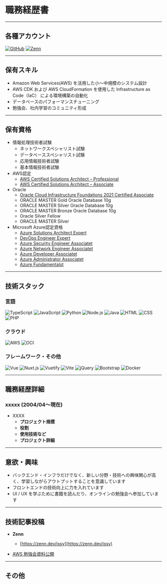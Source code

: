 # 職務経歴書

---

## 各種アカウント

<p>
  <a href="https://github.com/ishiharatma"><img alt="GitHub" src="https://img.shields.io/badge/-GitHub|%20ishiharatma-181717?logo=github&style=flat&logoColor=white"></a>
  <a href="https://zenn.dev/issy"><img alt="Zenn" src="https://img.shields.io/badge/-Zenn|%20issy-3EA8FF?logo=Zenn&style=flat&logoColor=white"></a>
  <!--<img alt="Twitter" src="https://img.shields.io/badge/-Twitter-1DA1F2?logo=Twitter&style=flat&logoColor=white">
  <img alt="LinkedIn" src="https://img.shields.io/badge/-LinkedIn-0A66C2?logo=LinkedIn&style=flat&logoColor=white">-->
</p>

---

## 保有スキル

- Amazon Web Services(AWS) を活用した小～中規模のシステム設計
- AWS CDK および AWS CloudFormation を使用した Infrastructure as Code（IaC） による環境構築の自動化
- データベースのパフォーマンスチューニング
- 勉強会、社内学習のコミュニティ形成

---

## 保有資格

- 情報処理技術者試験
  - ネットワークスペシャリスト試験
  - データベーススペシャリスト試験
  - 応用情報技術者試験
  - 基本情報技術者試験
- AWS認定
  - [AWS Certified Solutions Architect – Professional](https://www.credly.com/badges/bad38ea2-4970-4cc6-ad8d-ff396d703c1e/public_url)
  - [AWS Certified Solutions Architect – Associate](https://www.credly.com/badges/9a95c5e3-5586-41f3-a310-dc56a8d464a9/public_url)
- Oracle
  - [Oracle Cloud Infrastructure Foundations 2021 Certified Associate](https://catalog-education.oracle.com/pls/certview/sharebadge?id=6A64358C41C39B4C58D7E1DABEBE8D4C37E2D5FD3EE83D03E952D0A9301657B1)
  - ORACLE MASTER Gold Oracle Database 10g
  - ORACLE MASTER Silver Oracle Database 10g
  - ORACLE MASTER Bronze Oracle Database 10g
  - Oracle Silver Fellow
  - ORACLE MASTER Silver
- Microsoft Azure認定資格
  - [Azure Solutions Architect Expert](https://www.credly.com/badges89b4f6ff-f697-4ce8-98c6-355c99cc120c/public_url)
  - [DevOps Engineer Expert](https://www.credly.com/badges/25f5c3cb-8437-4083-88c0-866857ab161apublic_url)
  - [Azure Security Engineer Associatet](https://www.credly.com/badges8f55ea1f-71d1-4c1e-b854-388f5e8f0aea/public_url)
  - [Azure Network Engineer Associatet](https://www.credly.com/badges052c1788-f352-4757-92e0-39199d742943/public_url)
  - [Azure Developer Associatet](https://www.credly.com/badgesc911c125-bbfc-4487-9077-083d1c547418/public_url)
  - [Azure Administrator Associatet](https://www.credly.com/badges51386df4-c25f-45b2-ad22-934f57e6cc8c/public_url)
  - [Azure Fundamentalst](https://www.credly.com/badges/18482743-510a-4c47-b4e6-ede3bc5101a5public_url)

---

## 技術スタック

### 言語

<p>
  <img alt="TypeScript" src="https://img.shields.io/badge/-TypeScript-007ACC?style=flat-square&logo=typescript&logoColor=white" />
  <img alt="JavaScript" src="https://img.shields.io/badge/-JavaScript-F7DF1E?style=flat-square&logo=JavaScript&logoColor=white" />
  <img alt="Python" src="https://img.shields.io/badge/-Python-3776AB?style=flat-square&logo=Python&logoColor=white" />
  <img alt="Node.js" src="https://img.shields.io/badge/-Node.js-339933?style=flat-square&logo=Node.js&logoColor=white" />
  <img alt="Java" src="https://img.shields.io/badge/-Java-007396?style=flat-square&logo=Java&logoColor=white" />
  <img alt="HTML" src="https://img.shields.io/badge/-HTML5-333.svg?logo=html5&style=flat">
  <img alt="CSS" src="https://img.shields.io/badge/-CSS3-1572B6.svg?logo=css3&style=flat">
  <img alt="PHP" src="https://img.shields.io/badge/PHP-ccc.svg?logo=php&style=flat">
</p>

### クラウド

<p>
  <img alt="AWS" src="https://img.shields.io/badge/-AWS-232F3E?style=flat-square&logo=amazon-aws&logoColor=white" />
  <img alt="OCI" src="https://img.shields.io/badge/-OracleCloud-F8000?style=flat-square&logo=oracle&logoColor=white" />
</p>

### フレームワーク・その他
<p>
  <img alt="Vue" src="https://img.shields.io/badge/-Vue.js-4FC08D?style=flat-square&logo=Vue.js&logoColor=white" />
  <img alt="Nuxt.js" src="https://img.shields.io/badge/-Nuxt.js-00DC82?style=flat-square&logo=Nuxt.js&logoColor=white" />
  <img alt="Vuetify" src="https://img.shields.io/badge/-Vuetify-1867C0?style=flat-square&logo=Vuetify&logoColor=white" />
  <img alt="Vite" src="https://img.shields.io/badge/-Vite-646CFF?style=flat-square&logo=Vite&logoColor=white" />
  <img alt="jQuery" src="https://img.shields.io/badge/-jQuery-0769AD?logo=jquery&style=flat">
  <img alt="Bootstrap" src="https://img.shields.io/badge/-Bootstrap-563D7C?logo=bootstrap&style=flat">
  <img alt="Docker" src="https://img.shields.io/badge/-Docker-46a2f1?style=flat-square&logo=docker&logoColor=white" />
</p>

---

## 職務経歴詳細

### xxxxx (2004/04～現在)

- XXXX
  - **プロジェクト規模**
  - **役割**
  - **使用技術など**
  - **プロジェクト詳細**

---

## 意欲・興味

- バックエンド・インフラだけでなく、新しい分野・技術への興味関心が高く、学習しながらアウトプットすることを意識しています
- フロントエンドの技術向上に力を入れています
- UI / UX を学ぶために書籍を読んだり、オンラインの勉強会へ参加しています

---

## 技術記事投稿

- **Zenn**
  - [https://zenn.dev/issy](https://zenn.dev/issy)

- [AWS 勉強会資料公開](https://ishiharatma.github.io/aws-study/)

---

## その他


